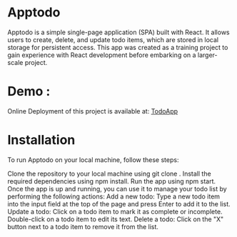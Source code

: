 # Apptodo

Apptodo is a simple single-page application (SPA) built with React. It allows users to create, delete, and update todo items, which are stored in local storage for persistent access. This app was created as a training project to gain experience with React development before embarking on a larger-scale project.


# Demo :

Online Deployment of this project is available at:    [TodoApp](https://tarek666666.github.io/todo-app-react/) <br>


# Installation

To run Apptodo on your local machine, follow these steps:

Clone the repository to your local machine using git clone <repo url>.
Install the required dependencies using npm install.
Run the app using npm start.
Once the app is up and running, you can use it to manage your todo list by performing the following actions:
Add a new todo: Type a new todo item into the input field at the top of the page and press Enter to add it to the list.
Update a todo: Click on a todo item to mark it as complete or incomplete. Double-click on a todo item to edit its text.
Delete a todo: Click on the "X" button next to a todo item to remove it from the list.
